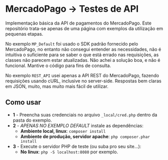 # MercadoPago -> Testes de API

Implementação básica da API de pagamentos do MercadoPago.
Este repositório trata-se apenas de uma página com exemplos da utilização em pequenas etapas.

No exemplo `MP_Default` foi usado o SDK padrão fornecido pelo MercadoPago, no entanto não consegui entender as necessidades, não é intuitiva o suficiente para se saber o que está errado nas requisições, as classes não parecem estar atualizadas. Não achei a solução boa, e não é funcional. Mantive o código para fins de consulta.

No exemplo `REST_API` usei apenas a API REST do MercadoPago, fazendo requisições usando cURL, inclusive no server-side. Respostas bem claras em JSON, muito, mas muito mais fácil de utilizar.

## Como usar

 - **1** - Preencha suas credenciais no arquivo `_local/cred.php` dentro da pasta do exemplo.
 - **2** - *APENAS NO EXEMPLO DEFAULT* instale as dependências:
   - **Ambiente local, linux**: `composer install`
   - **Ambiente de produção, servidor apache**: `php composer.phar install`
 - **3** - Execute o servidor PHP de teste (ou suba pro seu site...):
   - **No linux**: `php -S localhost:8080` por exemplo.